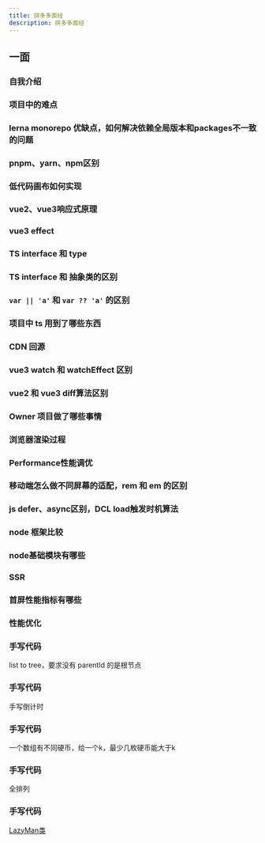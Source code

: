 ```yaml
---
title: 拼多多面经
description: 拼多多面经
---
```


## 一面

### 自我介绍

### 项目中的难点

### lerna monorepo 优缺点，如何解决依赖全局版本和packages不一致的问题

### pnpm、yarn、npm区别

### 低代码画布如何实现

### vue2、vue3响应式原理

### vue3 effect

### TS interface 和 type

### TS interface 和 抽象类的区别

### `var || 'a'` 和 `var ?? 'a'` 的区别

### 项目中 ts 用到了哪些东西

### CDN 回源

### vue3 watch 和 watchEffect 区别

### vue2 和 vue3 diff算法区别

### Owner 项目做了哪些事情

### 浏览器渲染过程

### Performance性能调优

### 移动端怎么做不同屏幕的适配，rem 和 em 的区别

### js defer、async区别，DCL load触发时机算法

### node 框架比较

### node基础模块有哪些

### SSR

### 首屏性能指标有哪些

### 性能优化

### 手写代码

list to tree，要求没有 parentId 的是根节点

### 手写代码

手写倒计时

### 手写代码

一个数组有不同硬币，给一个k，最少几枚硬币能大于k

### 手写代码

全排列

### 手写代码

[LazyMan类](../theory/12-code.md#设计-lazyman-类-实现以下功能)
